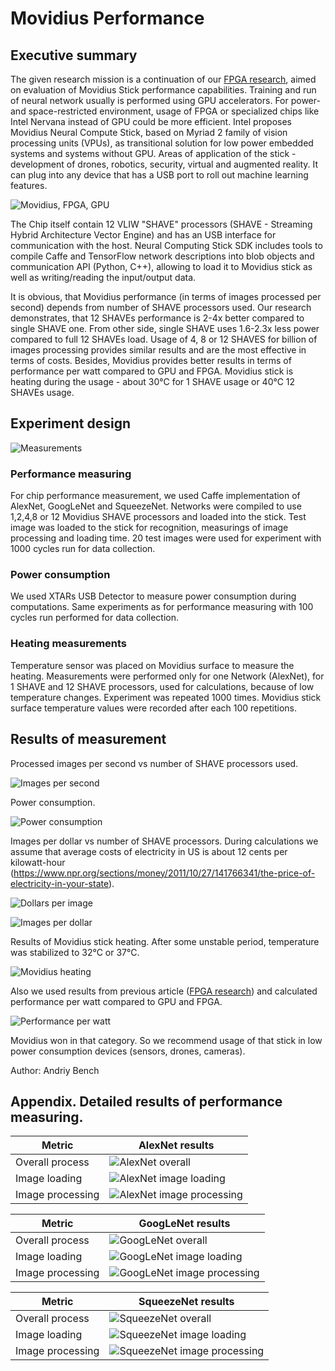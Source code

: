 # Movidius Performance

## Executive summary

The given research mission is a continuation of our [FPGA research](README.md), aimed on evaluation of Movidius Stick performance capabilities.
Training and run of neural network usually is performed using GPU accelerators.
For power- and space-restricted environment, usage of FPGA or specialized chips like Intel Nervana instead of GPU could be more efficient. 
Intel proposes Movidius Neural Compute Stick, based on Myriad 2 family of vision processing units (VPUs), as transitional solution for low power embedded systems and systems without GPU.
Areas of application of the stick - development of drones, robotics, security, virtual and augmented reality. 
It can plug into any device that has a USB port to roll out machine learning features.

![Movidius, FPGA, GPU](img/movidius-GPU-FPGA.png)

The Chip itself contain 12 VLIW "SHAVE" processors (SHAVE - Streaming Hybrid Architecture Vector Engine) and
has an USB interface for communication with the host. Neural Computing Stick SDK includes tools to compile Caffe and TensorFlow network descriptions into blob objects 
and communication API (Python, C++), allowing to load it to Movidius stick as well as writing/reading the input/output data.

It is obvious, that Movidius performance (in terms of images processed per second) depends from number of SHAVE processors used.
Our research demonstrates, that 12 SHAVEs performance is 2-4x better compared to single SHAVE one.
From other side, single SHAVE uses 1.6-2.3x less power compared to full 12 SHAVEs load.
Usage of 4, 8 or 12 SHAVES for billion of images processing provides similar results and are the most effective in terms of costs.
Besides, Movidius provides better results in terms of performance per watt compared to GPU and FPGA. 
Movidius stick is heating during the usage - about 30°C for 1 SHAVE usage or 40°C 12 SHAVEs usage. 

## Experiment design

![Measurements](img/movidius-measurements.jpg)

### Performance measuring
  
For chip performance measurement, we used Caffe implementation of AlexNet, GoogLeNet and SqueezeNet. 
Networks were compiled to use 1,2,4,8 or 12 Movidius SHAVE processors and loaded into the stick.
Test image was loaded to the stick for recognition, measurings of image processing and loading time.
20 test images were used for experiment with 1000 cycles run for data collection.

### Power consumption

We used XTARs USB Detector to measure power consumption during computations.
Same experiments as for performance measuring with 100 cycles run performed for data collection.

### Heating measurements

Temperature sensor was placed on Movidius surface to measure the heating.
Measurements were performed only for one Network (AlexNet), for 1 SHAVE and 12 SHAVE processors, used for calculations, because of low temperature changes.
Experiment was repeated 1000 times. Movidius stick surface temperature values were recorded after each 100 repetitions.

## Results of measurement

Processed images per second vs number of SHAVE processors used.

![Images per second](img/movidius-images-per-sec.png)

Power consumption.

![Power consumption](img/movidius-power-consumption.png)

Images per dollar vs number of SHAVE processors. 
During calculations we assume that average costs of electricity in US is about 12 cents per kilowatt-hour (https://www.npr.org/sections/money/2011/10/27/141766341/the-price-of-electricity-in-your-state).

![Dollars per image](img/movidius-costs-dollars-per-image.png)

![Images per dollar](img/movidius-costs-images-per-dollar.png)

Results of Movidius stick heating. After some unstable period, temperature was stabilized to 32°C or 37°C.

![Movidius heating](img/movidius-heating.png)

Also we used results from previous article ([FPGA research](README.md)) and calculated performance per watt compared to GPU and FPGA. 

 ![Performance per watt](img/movidius-performance-per-watt.png) 
 
Movidius won in that category. So we recommend usage of that stick in low power consumption devices (sensors, drones, cameras).

Author: Andriy Bench  

## Appendix. Detailed results of performance measuring.


| Metric          | AlexNet results |
| --------------- | --------------- |
|Overall process  | ![AlexNet overall](img/movidius-alexnet-overal-process.png) | 
|Image loading    | ![AlexNet image loading](img/movidius-alexnet-image-loading.png) |
|Image processing | ![AlexNet image processing](img/movidius-alexnet-image-processing.png) |

   

| Metric          | GoogLeNet results |
| --------------- | ----------------- |
|Overall process  | ![GoogLeNet overall](img/movidius-googlenet-overal-process.png)  | 
|Image loading    | ![GoogLeNet image loading](img/movidius-googlenet-image-loading.png) |
|Image processing | ![GoogLeNet image processing](img/movidius-googlenet-image-processing.png) |

   

| Metric          | SqueezeNet results |
| --------------- | ------------------ |
|Overall process  | ![SqueezeNet overall](img/movidius-squeezenet-overal-process.png) | 
|Image loading    | ![SqueezeNet image loading](img/movidius-squeezenet-image-loading.png)  |
|Image processing | ![SqueezeNet image processing](img/movidius-squeezenet-image-processing.png) |





    
